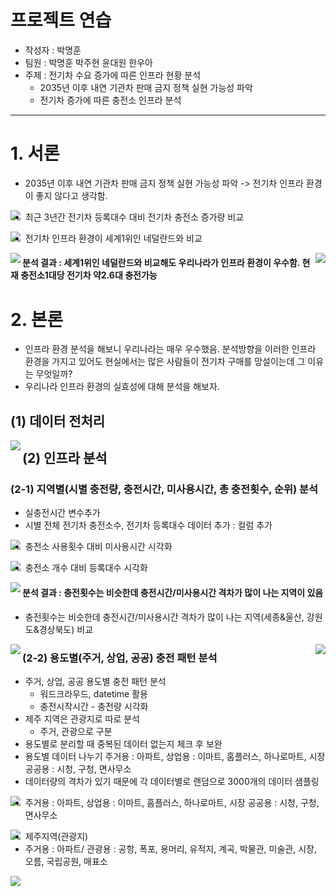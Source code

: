 # 프로젝트 연습

- 작성자 : 박명훈
- 팀원 : 박명훈 박주현 윤대원 한우아
- 주제 : 전기차 수요 증가에 따른 인프라 현황 분석
	- 2035년 이후 내연 기관차 판매 금지 정책 실현 가능성 파악
	- 전기차 증가에 따른 충전소 인프라 분석
------------------------------------------------------------
# 1. 서론
- 2035년 이후 내연 기관차 판매 금지 정책 실현 가능성 파악 -> 전기차 인프라 환경이 좋지 않다고 생각함.
<img src='/img/1.png' align='left'>

- 최근 3년간 전기차 등록대수 대비 전기차 충전소 증가량 비교
<img src='/img/2.png' align='left'>

- 전기차 인프라 환경이 세계1위인 네덜란드와 비교
<img src='/img/네덜란드.png' align='left'>
<img src='/img/한국.png' align='right'>

#### 분석 결과 : 세계1위인 네덜란드와 비교해도 우리나라가 인프라 환경이 우수함. 현재 충전소1대당 전기차 약2.6대 충전가능

# 2. 본론
- 인프라 환경 분석을 해보니 우리나라는 매우 우수했음. 분석방향을 이러한 인프라 환경을 가지고 있어도 현실에서는 많은 사람들이 전기차 구매를 망설이는데 그 이유는 무엇일까?
- 우리나라 인프라 환경의 실효성에 대해 분석을 해보자.

## (1) 데이터 전처리
<img src='/img/3.png' align='left'>

## (2) 인프라 분석
### (2-1) 지역별(시별 충전량, 충전시간, 미사용시간, 총 충전횟수, 순위) 분석
- 실충전시간 변수추가
- 시별 전체 전기차 충전소수, 전기차 등록대수 데이터 추가 : 컬럼 추가
<img src='/img/4.png' align='left'>

- 충전소 사용횟수 대비 미사용시간 시각화
<img src='/img/5.png' align='left'>

- 충전소 개수 대비 등록대수 시각화
<img src='/img/6.png' align='left'>

#### 분석 결과 : 충전횟수는 비슷한데 충전시간/미사용시간 격차가 많이 나는 지역이 있음
- 충전횟수는 비슷한데 충전시간/미사용시간 격차가 많이 나는 지역(세종&울산, 강원도&경상북도) 비교
<img src='/img/7.png' align='left'>
<img src='/img/8.png' align='right'>

### (2-2) 용도별(주거, 상업, 공공) 충전 패턴 분석
- 주거, 상업, 공공 용도별 충전 패턴 분석
	- 워드크라우드, datetime 활용
	- 충전시작시간 - 충전량 시각화
- 제주 지역은 관광지로 따로 분석
	- 주거, 관광으로 구분
- 용도별로 분리할 때 중복된 데이터 없는지 체크 후 보완
- 용도별 데이터 나누기 주거용 : 아파트, 상업용 : 이마트, 홈플러스, 하나로마트, 시장 공공용 : 시청, 구청, 면사무소
- 데이터량의 격차가 있기 때문에 각 데이터별로 랜덤으로 3000개의 데이터 샘플링
<img src='/img/9.png' align='left'>

- 주거용 : 아파트, 상업용 : 이마트, 홈플러스, 하나로마트, 시장 공공용 : 시청, 구청, 면사무소
<img src='/img/10.png' align='left'>

- 제주지역(관광지)
- 주거용 : 아파트/ 관광용 : 공항, 폭포, 용머리, 유적지, 계곡, 박물관, 미술관, 시장, 오름, 국립공원, 매표소 
<img src='/img/11.png' align='left'>






